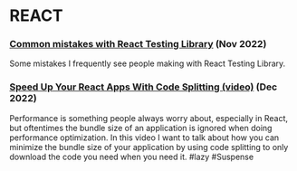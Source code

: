# REACT


### [Common mistakes with React Testing Library](https://kentcdodds.com/blog/common-mistakes-with-react-testing-library) (Nov 2022)
Some mistakes I frequently see people making with React Testing Library.


### [Speed Up Your React Apps With Code Splitting (video)](https://www.youtube.com/watch?v=JU6sl_yyZqs) (Dec 2022)
Performance is something people always worry about, especially in React, but oftentimes the bundle size of an application is ignored when doing performance optimization. In this video I want to talk about how you can minimize the bundle size of your application by using code splitting to only download the code you need when you need it. #lazy #Suspense


